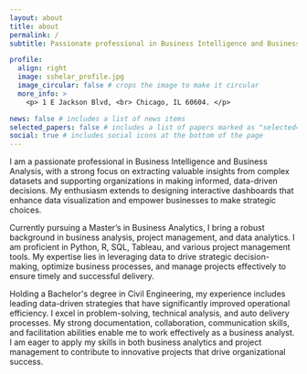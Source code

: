 ```yaml
---
layout: about
title: about
permalink: /
subtitle: Passionate professional in Business Intelligence and Business Analysis

profile:
  align: right
  image: sshelar_profile.jpg
  image_circular: false # crops the image to make it circular
  more_info: >
    <p> 1 E Jackson Blvd, <br> Chicago, IL 60604. </p>

news: false # includes a list of news items
selected_papers: false # includes a list of papers marked as "selected={true}"
social: true # includes social icons at the bottom of the page
---
```


I am a passionate professional in Business Intelligence and Business Analysis, with a strong focus on extracting valuable insights from complex datasets and supporting organizations in making informed, data-driven decisions. My enthusiasm extends to designing interactive dashboards that enhance data visualization and empower businesses to make strategic choices.

Currently pursuing a Master’s in Business Analytics, I bring a robust background in business analysis, project management, and data analytics. I am proficient in Python, R, SQL, Tableau, and various project management tools. My expertise lies in leveraging data to drive strategic decision-making, optimize business processes, and manage projects effectively to ensure timely and successful delivery.

Holding a Bachelor's degree in Civil Engineering, my experience includes leading data-driven strategies that have significantly improved operational efficiency. I excel in problem-solving, technical analysis, and auto delivery processes. My strong documentation, collaboration, communication skills, and facilitation abilities enable me to work effectively as a business analyst. I am eager to apply my skills in both business analytics and project management to contribute to innovative projects that drive organizational success.
